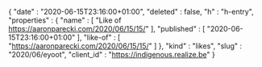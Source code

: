{
  "date" : "2020-06-15T23:16:00+01:00",
  "deleted" : false,
  "h" : "h-entry",
  "properties" : {
    "name" : [ "Like of https://aaronparecki.com/2020/06/15/15/" ],
    "published" : [ "2020-06-15T23:16:00+01:00" ],
    "like-of" : [ "https://aaronparecki.com/2020/06/15/15/" ]
  },
  "kind" : "likes",
  "slug" : "2020/06/eyoot",
  "client_id" : "https://indigenous.realize.be"
}
